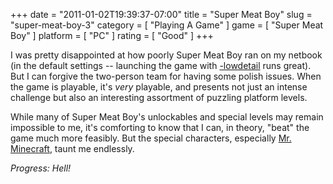 +++
date = "2011-01-02T19:39:37-07:00"
title = "Super Meat Boy"
slug = "super-meat-boy-3"
category = [ "Playing A Game" ]
game = [ "Super Meat Boy" ]
platform = [ "PC" ]
rating = [ "Good" ]
+++

I was pretty disappointed at how poorly Super Meat Boy ran on my netbook (in the default settings -- launching the game with <a href="http://supermeatboy.com/tag/steam%20pc%20update/">-lowdetail</a> runs great).  But I can forgive the two-person team for having some polish issues.  When the game is playable, it's <i>very</i> playable, and presents not just an intense challenge but also an interesting assortment of puzzling platform levels.

While many of Super Meat Boy's unlockables and special levels may remain impossible to me, it's comforting to know that I can, in theory, "beat" the game much more feasibly.  But the special characters, especially <a href="http://www.youtube.com/watch?v=khGITpaFHpE">Mr. Minecraft</a>, taunt me endlessly.

<i>Progress: Hell!</i>
